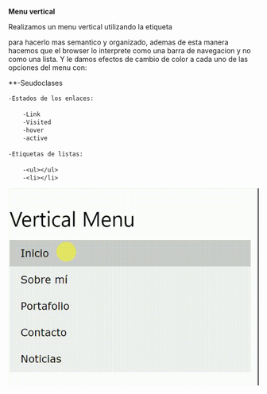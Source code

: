 **Menu vertical**

Realizamos un menu vertical utilizando la etiqueta <nav> para hacerlo mas semantico y organizado, ademas de esta manera hacemos que el browser lo interprete como una barra de navegacion y no como una lista. Y le damos efectos de cambio de color a cada uno de las opciones del menu con:

  **-Seudoclases

    -Estados de los enlaces:

        -Link
        -Visited
        -hover
        -active

    -Etiquetas de listas:

        -<ul></ul>
        -<li></li>

  ![Menu Vertical](assets/imagen/menu.gif)
